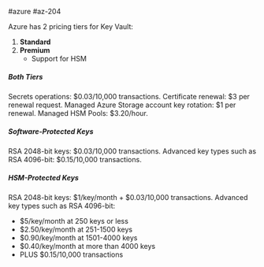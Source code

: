 #azure #az-204 

Azure has 2 pricing tiers for Key Vault:
1. **Standard**
2. **Premium**
	- Support for HSM

##### Both Tiers
Secrets operations: $0.03/10,000 transactions.
Certificate renewal: $3 per renewal request.
Managed Azure Storage account key rotation: $1 per renewal.
Managed HSM Pools: $3.20/hour.

##### Software-Protected Keys
RSA 2048-bit keys: $0.03/10,000 transactions.
Advanced key types such as RSA 4096-bit: $0.15/10,000 transactions.

##### HSM-Protected Keys
RSA 2048-bit keys: $1/key/month + $0.03/10,000 transactions.
Advanced key types such as RSA 4096-bit:
- $5/key/month at 250 keys or less
- $2.50/key/month at 251-1500 keys
- $0.90/key/month at 1501-4000 keys
- $0.40/key/month at more than 4000 keys
- PLUS $0.15/10,000 transactions